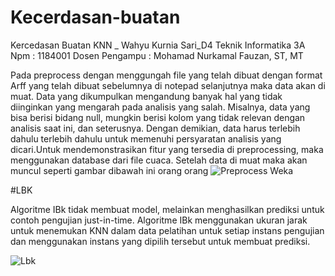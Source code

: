 
# Kecerdasan-buatan
Kercedasan Buatan KNN _ Wahyu Kurnia Sari_D4 Teknik Informatika  3A
Npm   : 1184001
Dosen Pengampu : Mohamad Nurkamal Fauzan, ST, MT

Pada preprocess dengan menggungah file yang telah dibuat dengan format Arff yang telah dibuat sebelumnya di notepad selanjutnya maka data akan di muat. Data yang dikumpulkan mengandung banyak hal yang tidak diinginkan yang mengarah pada analisis yang salah. Misalnya, data yang bisa berisi bidang null, mungkin berisi kolom yang tidak relevan dengan analisis saat ini, dan seterusnya. Dengan demikian, data harus terlebih dahulu terlebih dahulu untuk memenuhi persyaratan analisis yang dicari.Untuk mendemonstrasikan fitur yang tersedia di preprocessing, maka menggunakan database dari file cuaca. Setelah data di muat maka akan muncul seperti gambar dibawah ini
</s> </s> </s> </s> </s> </s> </s> </s> </s> </s> </s> </s> </s> </s> </s> </s> </s> </s> </s> </s> </s> </s> </s> </s> </s> </s> </s> orang </s>
</s> </s> </s> </s> </s> </s> </s> </s> </s> </s> </s> </s> </s> </s> </s> </s> </s> </s> </s> </s> </s> </s> </s> </s> </s> </s> </s> orang </s>
![Preprocess Weka](https://user-images.githubusercontent.com/57054608/113657852-061ba500-96c9-11eb-9513-9644d54af879.PNG)

#LBK

Algoritme IBk tidak membuat model, melainkan menghasilkan prediksi untuk contoh pengujian just-in-time. Algoritme IBk menggunakan ukuran jarak untuk menemukan KNN dalam data pelatihan untuk setiap instans pengujian dan menggunakan instans yang dipilih tersebut untuk membuat prediksi.

![Lbk](https://user-images.githubusercontent.com/57054608/113658439-42033a00-96ca-11eb-9e53-570b144c8d28.PNG)
